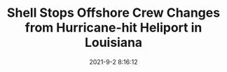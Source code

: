 ---
"title": "Shell Stops Offshore Crew Changes from Hurricane-hit Heliport in Louisiana"
"date": "2021-9-2 8:16:12"
"feed_name": "OEDIGITAL"
"feed_website": "https://www.oedigital.com/"
"feed_rss": "https://www.oedigital.com/technology/safety-security?format=feed"
"link": "https://www.oedigital.com/news/490323-shell-stops-offshore-crew-changes-from-hurricane-hit-heliport-in-louisiana"
"file": "_posts/2021-1-1-be4b298480f71149dd2fc4bb60dcdbd4c0ce12f6.md"
"accident": "1"
"drilling": "0"
"dead": "0"
"injured": "0"
---